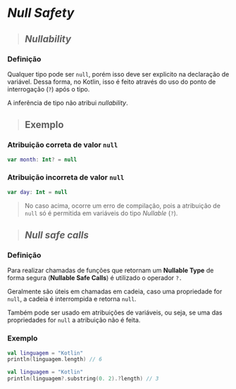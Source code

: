 # *Null Safety*

> ## _Nullability_

### **Definição**

Qualquer tipo pode ser `null`, porém isso deve ser explicito na declaração de variável. Dessa forma, no Kotlin, isso é feito através do uso do ponto de interrogação (`?`) após o tipo.

A inferência de tipo não atribui _nullability_.

> ## **Exemplo**

### **Atribuição correta de valor `null`**

```kotlin
var month: Int? = null 
```

### **Atribuição incorreta de valor `null`**

```kotlin
var day: Int = null
```

> No caso acima, ocorre um erro de compilação, pois a atribuição de `null` só é permitida em variáveis do tipo *Nullable* (`?`).

> ## *Null safe calls*

### **Definição**

Para realizar chamadas de funções que retornam um **Nullable Type** de forma segura (**Nullable Safe Calls**) é utilizado o operador `?.`

Geralmente são úteis em chamadas em cadeia, caso uma propriedade for `null`, a cadeia é interrompida e retorna `null`.

Também pode ser usado em atribuições de variáveis, ou seja, se uma das propriedades for `null` a atribuição não é feita.

### **Exemplo**

```kotlin
val linguagem = "Kotlin"
println(linguagem.length) // 6
```

```kotlin
val linguagem = "Kotlin"
println(linguagem?.substring(0. 2).?length) // 3
```